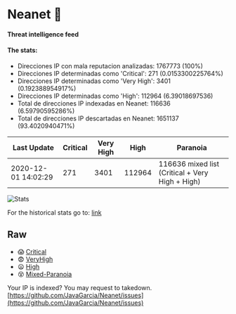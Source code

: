 # Neanet :hocho:
#### Threat intelligence feed
#### The stats:

- Direcciones IP con mala reputacion analizadas: 1767773 (100%)
- Direcciones IP determinadas como 'Critical':  271 (0.0153300225764%)
- Direcciones IP determinadas como 'Very High':  3401 (0.192388954917%)
- Direcciones IP determinadas como 'High':  112964 (6.39018697536)
- Total de direcciones IP indexadas en Neanet:  116636 (6.59790595286%)
- Total de direcciones IP descartadas en Neanet:  1651137 (93.4020940471%)

| Last Update | Critical | Very High | High | Paranoia |
| --- | --- | --- | --- | --- |
| 2020-12-01 14:02:29 | 271 | 3401 | 112964 | 116636 mixed list (Critical + Very High + High)|

![Stats](https://docs.google.com/spreadsheets/d/e/2PACX-1vSnaNMIXVabIpDJjufMlzH7poXnshF3mgd8Is1g9ytUEzVsP5my4Trn8f-xkoLLQ38xpL3HtmUexLo6/pubchart?oid=501124687&format=image)

For the historical stats go to: [link](/stats.csv)
## Raw
- :scream: [Critical](https://raw.githubusercontent.com/JavaGarcia/Neanet/master/blacklists/neanet_critical.txt)
- :fearful: [VeryHigh](https://raw.githubusercontent.com/JavaGarcia/Neanet/master/blacklists/neanet_veryHigh.txtt)
- :frowning: [High](https://raw.githubusercontent.com/JavaGarcia/Neanet/master/blacklists/neanet_high.txt)
- :dizzy_face: [Mixed-Paranoia](https://raw.githubusercontent.com/JavaGarcia/Neanet/master/blacklists/neanet_all.txt)


Your IP is indexed? You may request to takedown. [https://github.com/JavaGarcia/Neanet/issues](https://github.com/JavaGarcia/Neanet/issues)





























































































































































































































































































































































































































































































































































































































































































































































































































































































































































































































































































































































































































































































































































































































































































































































































































































































































































































































































































































































































































































































































































































































































































































































































































































































































































































































